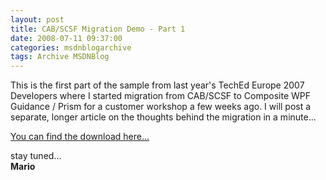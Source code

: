 ```yaml
---
layout: post
title: CAB/SCSF Migration Demo - Part 1
date: 2008-07-11 09:37:00
categories: msdnblogarchive
tags: Archive MSDNBlog
---
```


This is the first part of the sample from last year's TechEd Europe 2007 Developers where I started migration from CAB/SCSF to Composite WPF Guidance / Prism for a customer workshop a few weeks ago. I will post a separate, longer article on the thoughts behind the migration in a minute...


[You can find the download here...](http://www.mszcool.com/Blog%20Downloads/2008/07%20Prism%20Migration%20Part%201.zip)


stay tuned...  
**Mario**


